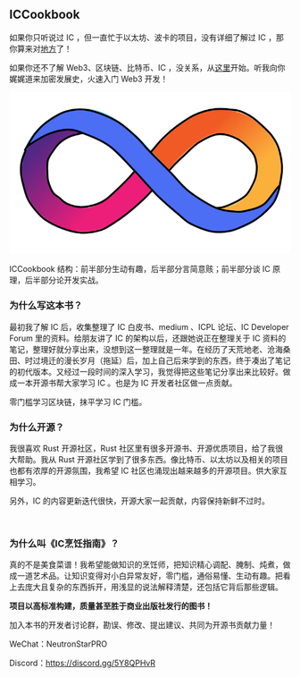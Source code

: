 ## ICCookbook

如果你只听说过 IC ，但一直忙于以太坊、波卡的项目，没有详细了解过 IC ，那你算来对[地方](1.了解IC/1.了解IC.md)了！

如果你还不了解 Web3、区块链、比特币、IC ，没关系，从[这里](0.去中心化之旅/造梦家的冒险之旅.md)开始。听我向你娓娓道来加密发展史，火速入门 Web3 开发！

![image-20230228193625023](assets/README/image-20230228193625023.png)

ICCookbook 结构：前半部分生动有趣，后半部分言简意赅；前半部分谈 IC 原理，后半部分论开发实战。



### 为什么写这本书？

最初我了解 IC 后，收集整理了 IC 白皮书、medium 、ICPL 论坛、IC Developer Forum 里的资料。给朋友讲了 IC 的架构以后，还跟她说正在整理关于 IC 资料的笔记，整理好就分享出来，没想到这一整理就是一年。在经历了天荒地老、沧海桑田、时过境迁的漫长岁月（拖延）后，加上自己后来学到的东西，终于凑出了笔记的初代版本。又经过一段时间的深入学习，我觉得把这些笔记分享出来比较好。做成一本开源书帮大家学习 IC 。也是为 IC 开发者社区做一点贡献。

零门槛学习区块链，抹平学习 IC 门槛。



### 为什么开源？

我很喜欢 Rust 开源社区，Rust 社区里有很多开源书、开源优质项目，给了我很大帮助。我从 Rust 开源社区学到了很多东西。像比特币、以太坊以及相关的项目也都有浓厚的开源氛围，我希望 IC 社区也涌现出越来越多的开源项目。供大家互相学习。

另外，IC 的内容更新迭代很快，开源大家一起贡献，内容保持新鲜不过时。

<br>

### 为什么叫《IC烹饪指南》？

真的不是美食菜谱！我希望能做知识的烹饪师，把知识精心调配、腌制、炖煮，做成一道艺术品。让知识变得对小白异常友好，零门槛，通俗易懂、生动有趣。把看上去庞大且复杂的东西拆开，用浅显的说法解释清楚，还包括它背后那些逻辑。

**项目以高标准构建，质量甚至胜于商业出版社发行的图书！**



加入本书的开发者讨论群，勘误、修改、提出建议、共同为开源书贡献力量！

WeChat：NeutronStarPRO

Discord：https://discord.gg/5Y8QPHvR

